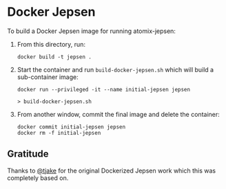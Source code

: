 # Docker Jepsen

To build a Docker Jepsen image for running atomix-jepsen:

1.  From this directory, run:

	```
	docker build -t jepsen .
	```

2.  Start the container and run `build-docker-jepsen.sh` which will build a sub-container image:

    ```
    docker run --privileged -it --name initial-jepsen jepsen

    > build-docker-jepsen.sh
    ```

3.  From another window, commit the final image and delete the container:

    ```
    docker commit initial-jepsen jepsen
    docker rm -f initial-jepsen
    ```
    
## Gratitude

Thanks to [@tjake](https://github.com/tjake) for the original Dockerized Jepsen work which this was completely based on.

